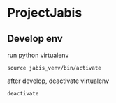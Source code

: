 # ProjectJabis

## Develop env
run python virtualenv
```
source jabis_venv/bin/activate
```
after develop, deactivate virtualenv
```
deactivate
```
